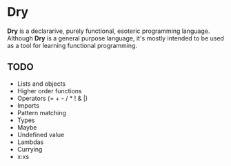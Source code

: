 # Dry
**Dry** is a declararive, purely functional, esoteric programming language. Although **Dry** is a general purpose language, it's mostly intended to be used as a tool for learning functional programming.

## TODO
* Lists and objects
* Higher order functions
* Operators (= + - / * ! & |)
* Imports
* Pattern matching
* Types
* Maybe
* Undefined value
* Lambdas
* Currying
* x:xs